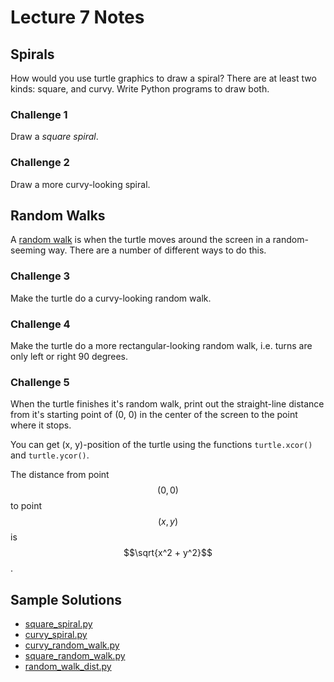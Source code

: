 # Lecture 7 Notes

## Spirals

How would you use turtle graphics to draw a spiral? There are at least two
kinds: square, and curvy. Write Python programs to draw both.

### Challenge 1

Draw a *square spiral*.


### Challenge 2

Draw a more curvy-looking spiral.


## Random Walks

A [random walk](https://en.wikipedia.org/wiki/Random_walk) is when the turtle
moves around the screen in a random-seeming way. There are a number of
different ways to do this.


### Challenge 3

Make the turtle do a curvy-looking random walk.


### Challenge 4

Make the turtle do a more rectangular-looking random walk, i.e. turns are
only left or right 90 degrees.


### Challenge 5

When the turtle finishes it's random walk, print out the straight-line
distance from it's starting point of (0, 0) in the center of the screen to the point
where it stops.

You can get (x, y)-position of the turtle using the functions `turtle.xcor()`
and `turtle.ycor()`.

The distance from point $$(0, 0)$$ to point $$(x, y)$$ is $$\sqrt{x^2 +
y^2}$$.


## Sample Solutions

- [square_spiral.py](square_spiral.py)
- [curvy_spiral.py](curvy_spiral.py)
- [curvy_random_walk.py](curvy_random_walk.py)
- [square_random_walk.py](square_random_walk.py)
- [random_walk_dist.py](random_walk_dist.py)
